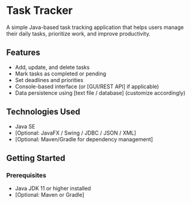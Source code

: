 # Task Tracker

A simple Java-based task tracking application that helps users manage their daily tasks, prioritize work, and improve productivity.

## Features

- Add, update, and delete tasks
- Mark tasks as completed or pending
- Set deadlines and priorities
- Console-based interface (or [GUI/REST API] if applicable)
- Data persistence using [text file / database] (customize accordingly)

## Technologies Used

- Java SE
- [Optional: JavaFX / Swing / JDBC / JSON / XML]
- [Optional: Maven/Gradle for dependency management]

## Getting Started

### Prerequisites

- Java JDK 11 or higher installed
- [Optional: Maven or Gradle]

